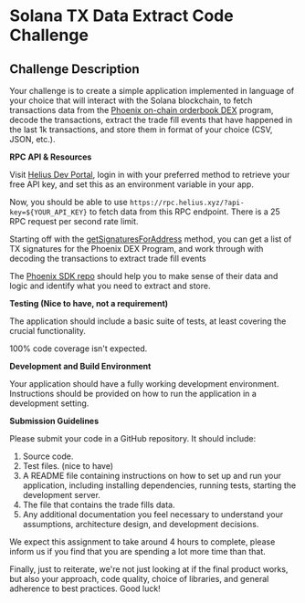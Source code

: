 # Solana TX Data Extract Code Challenge

 ## Challenge Description

Your challenge is to create a simple application implemented in language of your choice that will interact with the Solana blockchain, to fetch transactions data from the [Phoenix on-chain orderbook DEX](https://www.phoenix.trade/) program, decode the transactions, extract the trade fill events that have happened in the last 1k transactions, and store them in format of your choice (CSV, JSON, etc.).

**RPC API & Resources**

Visit [Helius Dev Portal](https://dev.helius.xyz/dashboard/app), login in with your preferred method to retrieve your free API key, and set this as an environment variable in your app. 

Now, you should be able to use `https://rpc.helius.xyz/?api-key=${YOUR_API_KEY}` to fetch data from this RPC endpoint. There is a 25 RPC request per second rate limit.

Starting off with the [getSignaturesForAddress](https://docs.solana.com/api/http#getsignaturesforaddress) method, you can get a list of TX signatures for the Phoenix DEX Program, and work through with decoding the transactions to extract trade fill events

The [Phoenix SDK repo](https://github.com/Ellipsis-Labs/phoenix-sdk/tree/master) should help you to make sense of their data and logic and identify what you need to extract and store.

**Testing (Nice to have, not a requirement)**

The application should include a basic suite of tests, at least covering the crucial functionality.

100% code coverage isn't expected.

**Development and Build Environment**

Your application should have a fully working development environment. Instructions should be provided on how to run the application in a development setting.

**Submission Guidelines**

Please submit your code in a GitHub repository. It should include:

1. Source code.
2. Test files. (nice to have)
3. A README file containing instructions on how to set up and run your application, including installing dependencies, running tests, starting the development server.
4. The file that contains the trade fills data.
5. Any additional documentation you feel necessary to understand your assumptions, architecture design, and development decisions.

We expect this assignment to take around 4 hours to complete, please inform us if you find that you are spending a lot more time than that.

Finally, just to reiterate, we're not just looking at if the final product works, but also your approach, code quality, choice of libraries, and general adherence to best practices. Good luck!
